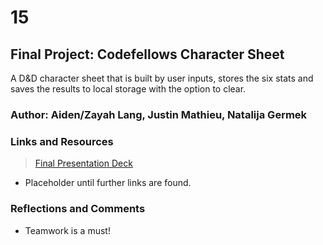 # 15

## Final Project: Codefellows Character Sheet

A D&D character sheet that is built by user inputs, stores the six stats and saves the results to local storage with the option to clear. 

### Author: Aiden/Zayah Lang, Justin Mathieu,  Natalija Germek

### Links and Resources
>[Final Presentation Deck](https://docs.google.com/presentation/d/17xOtmu09rdLu9oiC5bMPpU_ofmGuOGwQF210Mpj15LQ/edit?usp=sharing)

- Placeholder until further links are found.

### Reflections and Comments

- Teamwork is a must!
